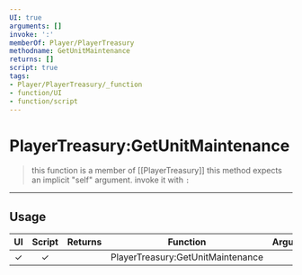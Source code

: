 ```yaml
---
UI: true
arguments: []
invoke: ':'
memberOf: Player/PlayerTreasury
methodname: GetUnitMaintenance
returns: []
script: true
tags:
- Player/PlayerTreasury/_function
- function/UI
- function/script
---
```

# PlayerTreasury:GetUnitMaintenance
> this function is a member of [[PlayerTreasury]]
> this method expects an implicit "self" argument. invoke it with `:`
-----
## Usage
|  UI | Script | Returns | Function | Arguments |
|:---:|:------:|-------:|:--------:|:---------|
|✓|✓||PlayerTreasury:GetUnitMaintenance||
